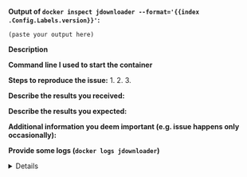 <!--
YOU HAVE TO READ THIS, YOUR ISSUE WILL BE IGNORED IF NOT READ AND RESPECTED.

If you are reporting a new issue, make sure that we do not have any duplicates
already open. You can ensure this by searching the issue list for this
repository. Please be sure the issue you will report is not actually related to JDownloader.
If your issue is related to JDownloader, you will probably find help to the official
JDownloader forum (https://board.jdownloader.org/forumdisplay.php?f=50)
If there is a duplicate, please close your issue and add a comment
to the existing issue instead.

If you suspect your issue is a bug, please edit your issue description to
include the BUG REPORT INFORMATION shown below. If you fail to provide this
information within 7 days, we cannot debug your issue and will close it. We
will, however, reopen it if you later provide the information.

PLEASE REMEMBER THAT I'M NOT PART OF JDOWNLOADER NOR DOCKER TEAMS!

REALLY IMPORTANT
As Jdownloader logs are REALLY verbose, always use <details><pre>PASTED LOGS</pre></details>
syntax to make your issue readable. As a reminder, I AM NOT PART OF THE JDOWNLOADER TEAMS
so if you're willing to paste your logs, you probably want to ask JDownloader support
at https://support.jdownloader.org/ (only if you didn't find help on their forum)

For more information about reporting issues, see
https://github.com/jaymoulin/docker-jdownloader/blob/master/CONTRIBUTING.md

You do NOT have to include this information if this is a FEATURE REQUEST

If you find this useful, please consider starring the repo and/or donating.
People showing interest attract more attention ;)
-->

**Output of `docker inspect jdownloader --format='{{index .Config.Labels.version}}'`:**

```
(paste your output here)
```

**Description**

<!--
Briefly describe the problem you are having in a few paragraphs.
-->

**Command line I used to start the container**

**Steps to reproduce the issue:**
1.
2.
3.

**Describe the results you received:**


**Describe the results you expected:**


**Additional information you deem important (e.g. issue happens only occasionally):**

**Provide some logs (`docker logs jdownloader`)**

<details>
<pre>
(paste logs)
</pre>
</details>
